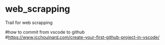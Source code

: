 # web_scrapping
Trail for web scrapping

#how to commit from vscode to github
#https://www.jcchouinard.com/create-your-first-github-project-in-vscode/

